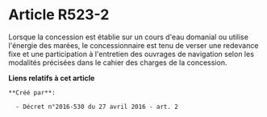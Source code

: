 # Article R523-2

Lorsque la concession est établie sur un cours d'eau domanial ou utilise l'énergie des marées, le concessionnaire est tenu de
verser une redevance fixe et une participation à l'entretien des ouvrages de navigation selon les modalités précisées dans le
cahier des charges de la concession.

**Liens relatifs à cet article**

	**Créé par**:

	  - Décret n°2016-530 du 27 avril 2016 - art. 2
